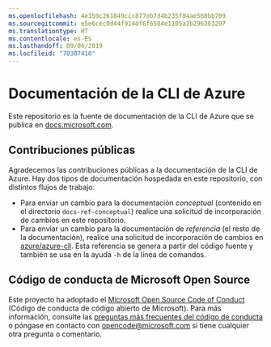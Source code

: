 ```yaml
---
ms.openlocfilehash: 4e359c261849ccc877eb7d4b235f04ae560bb709
ms.sourcegitcommit: e5e6cec0d44f914df6f6584e1105a3b296363207
ms.translationtype: HT
ms.contentlocale: es-ES
ms.lasthandoff: 09/06/2019
ms.locfileid: "70387410"
---
```

# <a name="azure-cli-documentation"></a>Documentación de la CLI de Azure

Este repositorio es la fuente de documentación de la CLI de Azure que se publica en [docs.microsoft.com](https://docs.microsoft.com/cli/azure/).

## <a name="public-contributions"></a>Contribuciones públicas

Agradecemos las contribuciones públicas a la documentación de la CLI de Azure. Hay dos tipos de documentación hospedada en este repositorio, con distintos flujos de trabajo:

* Para enviar un cambio para la documentación _conceptual_ (contenido en el directorio `docs-ref-conceptual`) realice una solicitud de incorporación de cambios en este repositorio.
* Para enviar un cambio para la documentación de _referencia_ (el resto de la documentación), realice una solicitud de incorporación de cambios en [azure/azure-cli](https://github.com/azure/azure-cli). Esta referencia se genera a partir del código fuente y también se usa en la ayuda `-h` de la línea de comandos.

## <a name="microsoft-open-source-code-of-conduct"></a>Código de conducta de Microsoft Open Source

Este proyecto ha adoptado el [Microsoft Open Source Code of Conduct](https://opensource.microsoft.com/codeofconduct/) (Código de conducta de código abierto de Microsoft).
Para más información, consulte las [preguntas más frecuentes del código de conducta](https://opensource.microsoft.com/codeofconduct/faq/) o póngase en contacto con [opencode@microsoft.com](mailto:opencode@microsoft.com) si tiene cualquier otra pregunta o comentario.

